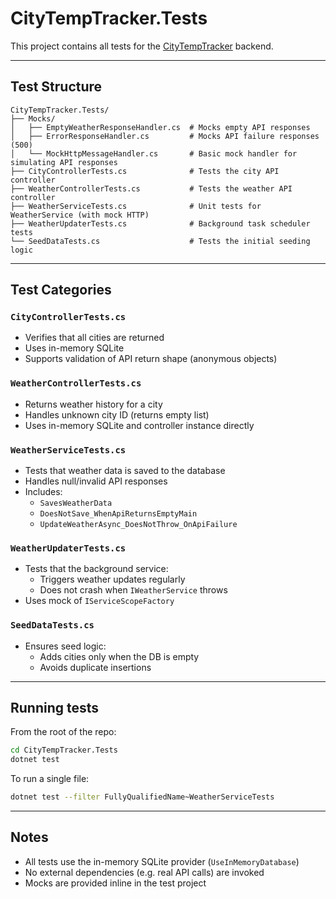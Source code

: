 # CityTempTracker.Tests

This project contains all tests for the [CityTempTracker](https://github.com/HiroMunde/CityTempTracker) backend.

---

## Test Structure

```plaintext
CityTempTracker.Tests/
├── Mocks/
│   ├── EmptyWeatherResponseHandler.cs  # Mocks empty API responses
│   ├── ErrorResponseHandler.cs         # Mocks API failure responses (500)
│   └── MockHttpMessageHandler.cs       # Basic mock handler for simulating API responses
├── CityControllerTests.cs              # Tests the city API controller
├── WeatherControllerTests.cs           # Tests the weather API controller
├── WeatherServiceTests.cs              # Unit tests for WeatherService (with mock HTTP)
├── WeatherUpdaterTests.cs              # Background task scheduler tests
└── SeedDataTests.cs                    # Tests the initial seeding logic
```

---

## Test Categories

### `CityControllerTests.cs`

- Verifies that all cities are returned
- Uses in-memory SQLite
- Supports validation of API return shape (anonymous objects)

### `WeatherControllerTests.cs`

- Returns weather history for a city
- Handles unknown city ID (returns empty list)
- Uses in-memory SQLite and controller instance directly

### `WeatherServiceTests.cs`

- Tests that weather data is saved to the database
- Handles null/invalid API responses
- Includes:
  - `SavesWeatherData`
  - `DoesNotSave_WhenApiReturnsEmptyMain`
  - `UpdateWeatherAsync_DoesNotThrow_OnApiFailure`

### `WeatherUpdaterTests.cs`

- Tests that the background service:
  - Triggers weather updates regularly
  - Does not crash when `IWeatherService` throws
- Uses mock of `IServiceScopeFactory`

### `SeedDataTests.cs`

- Ensures seed logic:
  - Adds cities only when the DB is empty
  - Avoids duplicate insertions

---

## Running tests

From the root of the repo:

```bash
cd CityTempTracker.Tests
dotnet test
```

To run a single file:

```bash
dotnet test --filter FullyQualifiedName~WeatherServiceTests
```

---

## Notes

- All tests use the in-memory SQLite provider (`UseInMemoryDatabase`)
- No external dependencies (e.g. real API calls) are invoked
- Mocks are provided inline in the test project
